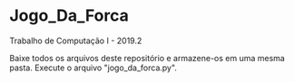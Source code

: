 # Jogo_Da_Forca
Trabalho de Computação I - 2019.2

Baixe todos os arquivos deste repositório e armazene-os em uma mesma pasta.
Execute o arquivo "jogo_da_forca.py".

